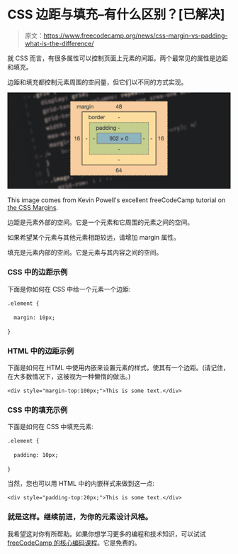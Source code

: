 # CSS 边距与填充–有什么区别？[已解决]

> 原文：<https://www.freecodecamp.org/news/css-margin-vs-padding-what-is-the-difference/>

就 CSS 而言，有很多属性可以控制页面上元素的间距。两个最常见的属性是边距和填充。

边距和填充都控制元素周围的空间量，但它们以不同的方式实现。

![Artboard-1](img/ff11934c554779128d9f15f60955f878.png)

This image comes from Kevin Powell's excellent freeCodeCamp tutorial on [the CSS Margins](https://www.freecodecamp.org/news/css-margins/).

边距是元素外部的空间。它是一个元素和它周围的元素之间的空间。

如果希望某个元素与其他元素相距较远，请增加 margin 属性。

填充是元素内部的空间。它是元素与其内容之间的空间。

### CSS 中的边距示例

下面是你如何在 CSS 中给一个元素一个边距:

```
.element {

  margin: 10px;

} 
```

### HTML 中的边距示例

下面是如何在 HTML 中使用内嵌来设置元素的样式，使其有一个边距。(请记住，在大多数情况下，这被视为一种懒惰的做法。)

```
<div style="margin-top:100px;">This is some text.</div>
```

### CSS 中的填充示例

下面是如何在 CSS 中填充元素:

```
.element {

  padding: 10px;

} 
```

当然，您也可以用 HTML 中的内嵌样式来做到这一点:

```
<div style="padding-top:20px;">This is some text.</div>
```

### 就是这样。继续前进，为你的元素设计风格。

我希望这对你有所帮助。如果你想学习更多的编程和技术知识，可以试试 [freeCodeCamp 的核心编码课程](https://www.freecodecamp.org/learn)。它是免费的。